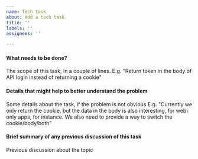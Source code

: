 ```yaml
---
name: Tech task
about: Add a tech task.
title: ''
labels: ''
assignees: ''

---
```


#### What needs to be done?
The scope of this task, in a couple of lines.
E.g. "Return token in the body of API login instead of returning a cookie"

#### Details that might help to better understand the problem
Some details about the task, if the problem is not obvious
E.g. "Currently we only return the cookie, but the data in the body is also interesting, for web-only apps, for instance. We also need to provide a way to switch the cookie/body/both"

#### Brief summary of any previous discussion of this task
Previous discussion about the topic
